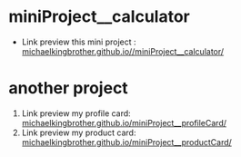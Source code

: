 # miniProject__calculator

- Link preview this mini project : [michaelkingbrother.github.io//miniProject__calculator/](https://michaelkingbrother.github.io//miniProject__calculator/)

# another project

1. Link preview my profile card: [michaelkingbrother.github.io/miniProject__profileCard/](https://michaelkingbrother.github.io/miniProject__profileCard/)
2. Link preview my product card: [michaelkingbrother.github.io/miniProject__productCard/](https://michaelkingbrother.github.io/miniProject__productCard/)